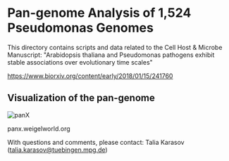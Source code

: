 # Pan-genome Analysis of 1,524 Pseudomonas Genomes

This directory contains scripts and data related to the Cell Host & Microbe Manuscript:
"Arabidopsis thaliana and Pseudomonas pathogens exhibit stable associations over evolutionary time scales"

https://www.biorxiv.org/content/early/2018/01/15/241760

## Visualization of the pan-genome 
![panX](https://github.com/tkarasov/img/panx.png?raw=true "Title")

panx.weigelworld.org




With questions and comments, please contact: 
Talia Karasov (talia.karasov@tuebingen.mpg.de)
